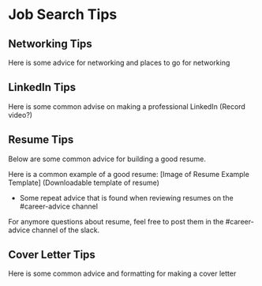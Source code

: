 # Job Search Tips

## Networking Tips
Here is some advice for networking and places to go for networking


## LinkedIn Tips
Here is some common advise on making a professional LinkedIn (Record video?)


## Resume Tips
Below are some common advice for building a good resume. 

Here is a common example of a good resume:
[Image of Resume Example Template] (Downloadable template of resume)
* Some repeat advice that is found when reviewing resumes on the #career-advice channel


For anymore questions about resume, feel free to post them in the #career-advice channel of the slack.  

## Cover Letter Tips
Here is some common advice and formatting for making a cover letter
